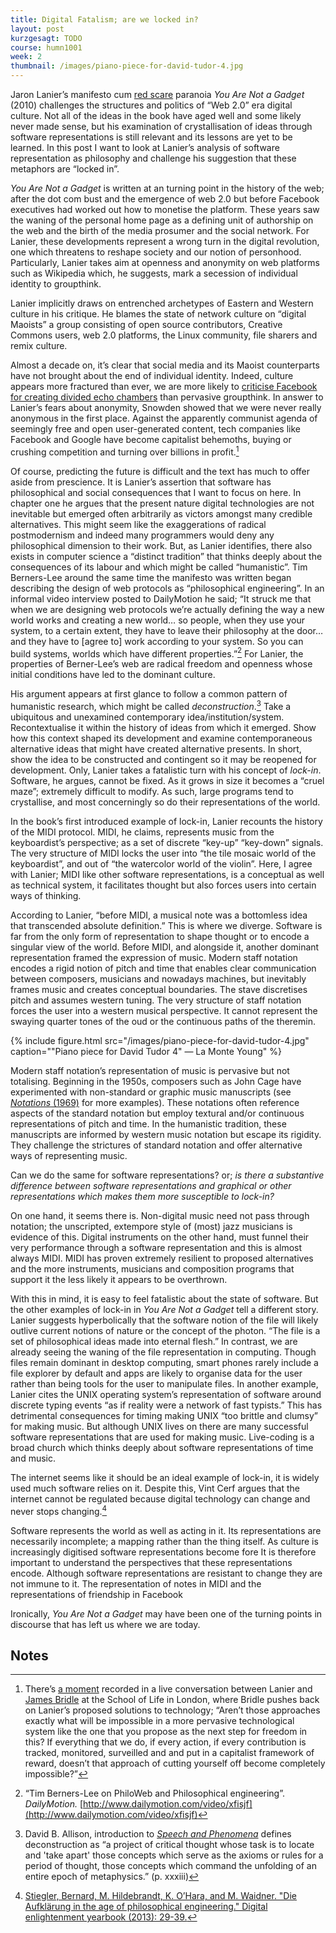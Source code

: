 ```yaml
---
title: Digital Fatalism; are we locked in?
layout: post
kurzgesagt: TODO
course: humn1001
week: 2
thumbnail: /images/piano-piece-for-david-tudor-4.jpg
---
```


Jaron Lanier’s manifesto cum [red scare](https://en.wikipedia.org/wiki/Red_Scare) paranoia *You Are Not a Gadget* (2010) challenges the structures and politics of “Web 2.0” era digital culture. Not all of the ideas in the book have aged well and some likely never made sense, but his examination of crystallisation of ideas through software representations is still relevant and its lessons are yet to be learned. In this post I want to look at Lanier’s analysis of software representation as philosophy and challenge his suggestion that these metaphors are “locked in”.

*You Are Not a Gadget* is written at an turning point in the history of the web; after the dot com bust and the emergence of web 2.0 but before Facebook executives had worked out how to monetise the platform. These years saw the waning of the personal home page as a defining unit of authorship on the web and the birth of the media prosumer and the social network. For Lanier, these developments represent a wrong turn in the digital revolution, one which threatens to reshape society and our notion of personhood. Particularly, Lanier takes aim at openness and anonymity on web platforms such as Wikipedia which, he suggests, mark a secession of individual identity to groupthink.

Lanier implicitly draws on entrenched archetypes of Eastern and Western culture in his critique. He blames the state of network culture on “digital Maoists” a group consisting of open source contributors, Creative Commons users, web 2.0 platforms, the Linux community, file sharers and remix culture.

Almost a decade on, it’s clear that social media and its Maoist counterparts have not brought about the end of individual identity. Indeed, culture appears more fractured than ever, we are more likely to [criticise Facebook for creating divided echo chambers](https://arstechnica.com/science/2017/03/the-social-media-echo-chamber-is-real/) than pervasive groupthink. In answer to Lanier’s fears about anonymity, Snowden showed that we  were never really anonymous in the first place. Against the apparently communist agenda of seemingly free and open user-generated content, tech companies like Facebook and Google have become capitalist behemoths, buying or crushing competition and turning over billions in profit.[^schooloflife]

Of course, predicting the future is difficult and the text has much to offer aside from prescience. It is Lanier’s assertion that software has philosophical and social consequences that I want to focus on here. In chapter one he argues that the present nature digital technologies are not inevitable but emerged often arbitrarily as victors amongst many credible alternatives. This might seem like the exaggerations of radical postmodernism and indeed many programmers would deny any philosophical dimension to their work. But, as Lanier identifies, there also exists in computer science a “distinct tradition” that thinks deeply about the consequences of its labour and which might be called “humanistic”. Tim Berners-Lee around the same time the manifesto was written began describing the design of web protocols as “philosophical engineering”. In an informal video interview posted to DailyMotion he said; “It struck me that when we are designing web protocols we’re actually defining the way a new world works and creating a new world… so people, when they use your system, to a certain extent, they have to leave their philosophy at the door… and they have to [agree to] work according to your system. So you can build systems, worlds which have different properties.”[^Berners-Lee2010] For Lanier, the properties of Berner-Lee’s web are radical freedom and openness whose initial conditions have led to the dominant culture.

His argument appears at first glance to follow a common pattern of humanistic research, which might be called *deconstruction*.[^definition]
Take a ubiquitous and unexamined contemporary idea/institution/system. Recontextualise it within the history of ideas from which it emerged. Show how this context shaped its development and examine contemporaneous alternative ideas that might have created alternative presents. In short, show the idea to be constructed and contingent so it may be reopened for development.
Only, Lanier takes a fatalistic turn with his concept of *lock-in*. Software, he argues, cannot be fixed. As it grows in size it becomes a “cruel maze”; extremely difficult to modify. As such, large programs tend to crystallise, and most concerningly so do their representations of the world.

In the book’s first introduced example of lock-in, Lanier recounts the history of the MIDI protocol. MIDI, he claims, represents music from the keyboardist’s perspective; as a set of discrete “key-up” “key-down” signals. The very structure of MIDI locks the user into “the tile mosaic world of the keyboardist”, and out of  “the watercolor world of the violin”. Here, I agree with Lanier; MIDI like other software representations, is a conceptual as well as technical system, it facilitates thought but also forces users into certain ways of thinking. 

According to Lanier, “before MIDI, a musical note was a bottomless idea that transcended absolute definition.” This is where we diverge. Software is far from the only form of representation to shape thought or to encode a singular view of the world. Before MIDI, and alongside it, another dominant representation framed the expression of music. Modern staff notation encodes a rigid notion of pitch and time that enables clear communication between composers, musicians and nowadays machines, but inevitably frames music and creates conceptual boundaries. The stave discretises pitch and assumes western tuning. The very structure of staff notation forces the user into a western musical perspective. It cannot represent the swaying quarter tones of the oud or the continuous paths of the theremin.

{% include figure.html src="/images/piano-piece-for-david-tudor-4.jpg" caption="\"Piano piece for David Tudor 4\" &mdash; La Monte Young" %}

Modern staff notation’s representation of music is pervasive but not totalising. Beginning in the 1950s, composers such as John Cage have experimented with non-standard or graphic music manuscripts (see [*Notations* (1969)](https://monoskop.org/images/9/92/Cage_John_Notations.pdf) for more examples). These notations often reference aspects of the standard notation but employ textural and/or continuous representations of pitch and time. In the humanistic tradition, these manuscripts are informed by western music notation but escape its rigidity.
They challenge the strictures of standard notation and offer alternative ways of representing music.

Can we do the same for software representations? or; *is there a substantive difference between software representations and graphical or other representations which makes them more susceptible to lock-in?*

On one hand, it seems there is. Non-digital music need not pass through notation; the unscripted, extempore style of (most) jazz musicians is evidence of this. Digital instruments on the other hand, must funnel their very performance through a software representation and this is almost always MIDI. MIDI has proven extremely resilient to proposed alternatives and the more instruments, musicians and composition programs that support it the less likely it appears to be overthrown.

With this in mind, it is easy to feel fatalistic about the state of software. But the other examples of lock-in in *You Are Not a Gadget* tell a different story. Lanier suggests hyperbolically that the software notion of the file will likely outlive current notions of nature or the concept of the photon. “The file is a set of philosophical ideas made into eternal flesh.” In contrast, we are already seeing the waning of the file representation in computing. Though files remain dominant in desktop computing, smart phones rarely include a file explorer by default and apps are likely to organise data for the user rather than being tools for the user to manipulate files.
In another example, Lanier cites the UNIX operating system’s representation of software around discrete typing events “as if reality were a network of fast typists.” This has detrimental consequences for timing making UNIX “too brittle and clumsy” for making music. But although UNIX lives on there are many successful software representations that are used for making music. Live-coding is a broad church which thinks deeply about software representations of time and music.

The internet seems like it should be an ideal example of lock-in, it is widely used much software relies on it. Despite this, Vint Cerf argues that the internet  cannot be regulated because digital technology can change and never stops changing.[^Stiegler2012]



Software represents the world as well as acting in it. Its representations are necessarily incomplete; a mapping rather than the thing itself. As culture is increasingly digitised software representations become fore
It is therefore important to understand the perspectives that these representations encode.
Although software representations are resistant to change they are not immune to it.
The representation of notes in MIDI and the representations of friendship in Facebook 

Ironically, *You Are Not a Gadget* may have been one of the turning points in discourse that has left us where we are today.




## Notes

[^definition]: David B. Allison, introduction to [*Speech and Phenomena*](https://books.google.com.au/books?id=N4v2AkGMnqcC&printsec=frontcover#v=onepage&q=take%20apart&f=false) defines deconstruction as “a project of critical thought whose task is to locate and 'take apart' those concepts which serve as the axioms or rules for a period of thought, those concepts which command the unfolding of an entire epoch of metaphysics.”  (p. xxxiii)


[^bookavore]: https://web.archive.org/web/20100620233905/http://bookavore.com:80/2009/12/03/review-you-are-not-a-gadget/
[^schooloflife]: There’s [a moment](https://youtu.be/lbdYg_z_SAE?t=48m23s) recorded in a live conversation between Lanier and [James Bridle](http://jamesbridle.com/) at the School of Life in London, where Bridle pushes back on Lanier’s proposed  solutions to technology; “Aren’t those approaches exactly what will be impossible in a more pervasive technological system like the one that you propose as the next step for freedom in this? If everything that we do, if every action, if every contribution is tracked, monitored, surveilled and and put in a capitalist framework of reward, doesn’t that approach of cutting yourself off become completely impossible?”
[^Stiegler2012]: [Stiegler, Bernard, M. Hildebrandt, K. O’Hara, and M. Waidner. "Die Aufklärung in the age of philosophical engineering." Digital enlightenment yearbook (2013): 29-39.](http://computationalculture.net/die-aufklarung-in-the-age-of-philosophical-engineering/)
[^Berners-Lee2010]: “Tim Berners-Lee on PhiloWeb and Philosophical engineering”. *DailyMotion.* [http://www.dailymotion.com/video/xfisjf](http://www.dailymotion.com/video/xfisjf)

